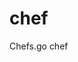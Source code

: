 # chef
Chefs.go chef


<!-- 有些方法是需要定义成动态可替换的，比如，bodyParser -->


<!--

    各模块的configure没有处理setting
    各模块的 headth 还是要的， 像 data，就没法在框架内完成统计，因为不知道db是什么Close的


    所有模块间的调用，考虑使用 委托， 直接整到 chef 中， 做中转
    这样使所有模块独立， 不相互依赖
    

    cache 配置加 codec ，来指定加解密后段， 所以,Read的时候，要加 引用参数，用来 Unmar....

    默认的  cache, session, mutex 驱动，都要更新，因为，没有做自动过期处理


    log 模块的 管道 flush，结束，有问题，还没调

    queue redis 驱动， 多协程队列，关闭退出时，会有BUG，可能不会等待任务全部执行完成

    method调用的时候，必须newContext，只共享 meta 元数据，
    要不然连续调用的时候,name,config,valud,args会全部串线被修改
    method的调用，需要优化

    要不然就是直接拿Meta做为父类， 再考虑


-->